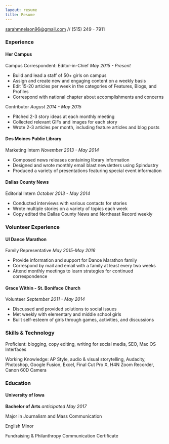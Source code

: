 ```yaml
---
layout: resume
title: Resume
---
```

[sarahmnelson96@gmail.com](mailto:sarahmnelson96@gmail.com) // (515) 249 - 7911

### Experience

#### Her Campus
Campus Correspondent: Editor-in-Chief *May 2015 - Present*

* Build and lead a staff of 50+ girls on campus
* Assign and create new and engaging content on a weekly basis
* Edit 15-20 articles per week in the categories of Features, Blogs, and Profiles
* Correspond with national chapter about accomplishments and concerns

Contributor *August 2014 - May 2015*

* Pitched 2-3 story ideas at each monthly meeting
* Collected relevant GIFs and images for each story
* Wrote 2-3 articles per month, including feature articles and blog posts


#### Des Moines Public Library
Marketing Intern *November 2013 - May 2014*

* Composed news releases containing library information
* Designed and wrote monthly email blast newsletters using Spindustry
* Produced a variety of presentations featuring special event information


#### Dallas County News
Editorial Intern  *October 2013 - May 2014*

* Conducted interviews with various contacts for stories
* Wrote multiple stories on a variety of topics each week
* Copy edited the Dallas County News and Northeast Record weekly


### Volunteer Experience

#### UI Dance Marathon 
Family Representative  *May 2015-May 2016*

* Provide information and support for Dance Marathon family
* Correspond by mail and email with a family at least every two weeks
* Attend monthly meetings to learn strategies for continued correspondence


#### Grace Within - St. Boniface Church
Volunteer *September 2011 - May 2014*

* Discussed and provided solutions to social issues
* Met weekly with elementary and middle school girls
* Built self-esteem of girls through games, activities, and discussions

### Skills & Technology

Proficient: blogging, copy editing, writing for social media, SEO, Mac OS Interfaces

Working Knowledge: AP Style, audio & visual storytelling, Audacity, Photoshop, Google Fusion, Excel, Final Cut Pro X, H4N Zoom Recorder, Canon 60D Camera

### Education

#### University of Iowa 
 __Bachelor of Arts__ *anticipated May 2017* 
 
 Major in Journalism and Mass Communication
 
 English Minor 
 
 Fundraising & Philanthropy Communication Certificate 
